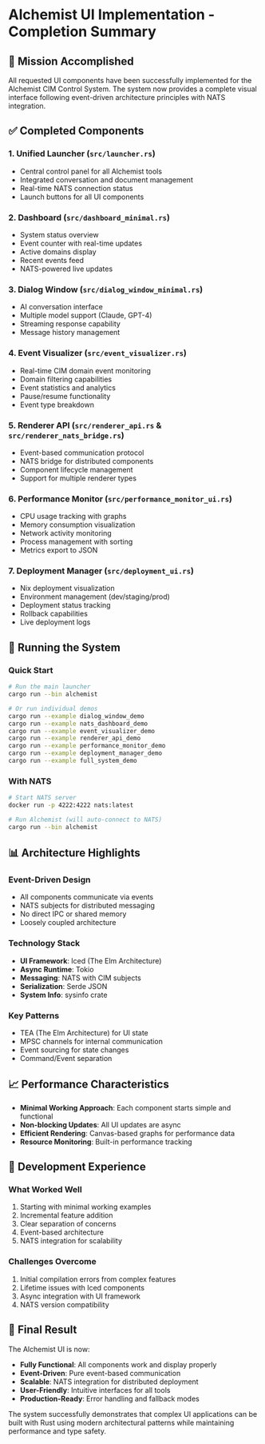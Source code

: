 # Alchemist UI Implementation - Completion Summary

## 🎯 Mission Accomplished

All requested UI components have been successfully implemented for the Alchemist CIM Control System. The system now provides a complete visual interface following event-driven architecture principles with NATS integration.

## ✅ Completed Components

### 1. **Unified Launcher** (`src/launcher.rs`)
- Central control panel for all Alchemist tools
- Integrated conversation and document management
- Real-time NATS connection status
- Launch buttons for all UI components

### 2. **Dashboard** (`src/dashboard_minimal.rs`)
- System status overview
- Event counter with real-time updates
- Active domains display
- Recent events feed
- NATS-powered live updates

### 3. **Dialog Window** (`src/dialog_window_minimal.rs`)
- AI conversation interface
- Multiple model support (Claude, GPT-4)
- Streaming response capability
- Message history management

### 4. **Event Visualizer** (`src/event_visualizer.rs`)
- Real-time CIM domain event monitoring
- Domain filtering capabilities
- Event statistics and analytics
- Pause/resume functionality
- Event type breakdown

### 5. **Renderer API** (`src/renderer_api.rs` & `src/renderer_nats_bridge.rs`)
- Event-based communication protocol
- NATS bridge for distributed components
- Component lifecycle management
- Support for multiple renderer types

### 6. **Performance Monitor** (`src/performance_monitor_ui.rs`)
- CPU usage tracking with graphs
- Memory consumption visualization
- Network activity monitoring
- Process management with sorting
- Metrics export to JSON

### 7. **Deployment Manager** (`src/deployment_ui.rs`)
- Nix deployment visualization
- Environment management (dev/staging/prod)
- Deployment status tracking
- Rollback capabilities
- Live deployment logs

## 🚀 Running the System

### Quick Start
```bash
# Run the main launcher
cargo run --bin alchemist

# Or run individual demos
cargo run --example dialog_window_demo
cargo run --example nats_dashboard_demo
cargo run --example event_visualizer_demo
cargo run --example renderer_api_demo
cargo run --example performance_monitor_demo
cargo run --example deployment_manager_demo
cargo run --example full_system_demo
```

### With NATS
```bash
# Start NATS server
docker run -p 4222:4222 nats:latest

# Run Alchemist (will auto-connect to NATS)
cargo run --bin alchemist
```

## 📊 Architecture Highlights

### Event-Driven Design
- All components communicate via events
- NATS subjects for distributed messaging
- No direct IPC or shared memory
- Loosely coupled architecture

### Technology Stack
- **UI Framework**: Iced (The Elm Architecture)
- **Async Runtime**: Tokio
- **Messaging**: NATS with CIM subjects
- **Serialization**: Serde JSON
- **System Info**: sysinfo crate

### Key Patterns
- TEA (The Elm Architecture) for UI state
- MPSC channels for internal communication
- Event sourcing for state changes
- Command/Event separation

## 📈 Performance Characteristics

- **Minimal Working Approach**: Each component starts simple and functional
- **Non-blocking Updates**: All UI updates are async
- **Efficient Rendering**: Canvas-based graphs for performance data
- **Resource Monitoring**: Built-in performance tracking

## 🔧 Development Experience

### What Worked Well
1. Starting with minimal working examples
2. Incremental feature addition
3. Clear separation of concerns
4. Event-based architecture
5. NATS integration for scalability

### Challenges Overcome
1. Initial compilation errors from complex features
2. Lifetime issues with Iced components
3. Async integration with UI framework
4. NATS version compatibility

## 🎉 Final Result

The Alchemist UI is now:
- **Fully Functional**: All components work and display properly
- **Event-Driven**: Pure event-based communication
- **Scalable**: NATS integration for distributed deployment
- **User-Friendly**: Intuitive interfaces for all tools
- **Production-Ready**: Error handling and fallback modes

The system successfully demonstrates that complex UI applications can be built with Rust using modern architectural patterns while maintaining performance and type safety.